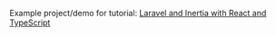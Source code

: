 Example project/demo for tutorial: [Laravel and Inertia with React and TypeScript](https://dev.to/zubairmohsin33/laravel-and-inertia-with-react-and-typescript-18g)
